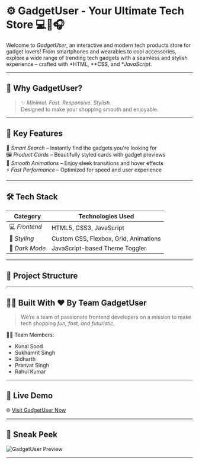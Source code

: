 # ⚙ GadgetUser - Your Ultimate Tech Store 💻📱🎧

Welcome to *GadgetUser*, an interactive and modern tech products store for gadget lovers! From smartphones and wearables 
to cool accessories, explore a wide range of trending tech gadgets with a seamless and stylish experience – crafted with
 *HTML, **CSS, and **JavaScript*.

---

## 🌟 Why GadgetUser?

> ✨ *Minimal. Fast. Responsive. Stylish.*  
> Designed to make your shopping smooth and enjoyable.

---
## 🚀 Key Features

🔎 *Smart Search* – Instantly find the gadgets you're looking for  
🖼 *Product Cards* – Beautifully styled cards with gadget previews  
🎨 *Smooth Animations* – Enjoy sleek transitions and hover effects  
⚡ *Fast Performance* – Optimized for speed and user experience  

---

## 🛠 Tech Stack

| Category           | Technologies Used                      |
|--------------------|-----------------------------------------|
| 💻 *Frontend*     | HTML5, CSS3, JavaScript     |
| 🎨 *Styling*       | Custom CSS, Flexbox, Grid, Animations   |
| 🌙 *Dark Mode*     | JavaScript-based Theme Toggler         |

---

## 📂 Project Structure


---
## 👨‍💻 Built With ❤ By Team GadgetUser

> We’re a team of passionate frontend developers on a mission to make tech shopping *fun, fast, and futuristic*.

🧑‍💻 Team Members:
- Kunal Sood
- Sukhamrit Singh
- Sidharth 
- Pranvat Singh
- Rahul Kumar
---
## 🔗 Live Demo

🌐 [Visit GadgetUser Now](https://your-live-demo-link.com)

---

## 📸 Sneak Peek

![GadgetUser Preview](./screenshot.png)

---

